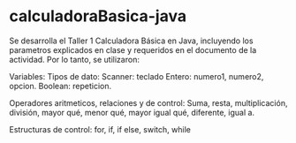 # calculadoraBasica-java

Se desarrolla el Taller 1 Calculadora Básica en Java, incluyendo los parametros explicados en clase y requeridos en el documento de la actividad. Por lo tanto, se utilizaron:

Variables:
  Tipos de dato:
    Scanner: teclado
    Entero: numero1, numero2, opcion.
    Boolean: repeticion.
    
Operadores aritmeticos, relaciones y de control:
  Suma, resta, multiplicación, división, mayor qué, menor qué, mayor igual qué, diferente, igual a.
  
Estructuras de control:
  for, if, if else, switch, while
